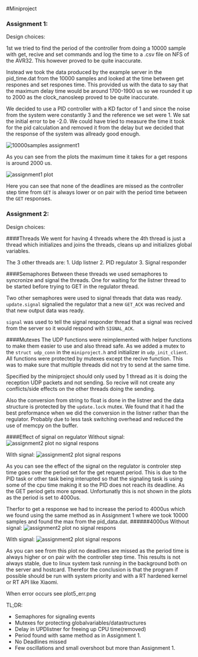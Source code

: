 #Miniproject

### Assignment 1:

Design choices:

1st we tried to find the period of the controller from doing a 10000 sample with get, recive and set commands and log the time to a .csv file on NFS of the AVR32. This however proved to be quite inaccurate. 

Instead we took the data produced by the example server in the pid_time.dat from the 10000 samples and looked at the time between get respones and set respones time. This provided us with the data to say that the maximum delay time would be around 1700-1900 us so we rounded it up to 2000 as the clock_nanosleep proved to be quite inaccurate.

We decided to use a PID controller with a KD factor of 1 and since the noise from the system were constantly 3 and the reference we set were 1.  We sat the initial error to be -2.0. We could  have tried to measure the time  it took for the pid calculation and removed it from the delay but we decided that the response of the system was allready good enough.

<img src="https://github.com/sigvartmh/Miniproject/blob/master/plot/assaignment1/plot4_10000samples.png" alt="10000samples assignment1" > 

As you can see from the plots the maximum time it takes for a get respons is around 2000 us.

<img src="https://github.com/sigvartmh/Miniproject/blob/master/plot/assaignment1/plot4.png" alt="assignment1 plot" > 

Here you can see that none of the deadlines are missed as the controller step time from `GET` is always lower or on  pair with the period time between the `GET` responses. 


### Assignment 2:

Design choices:

####Threads
We went for having 4 threads where the 4th thread is just a thread which initializes and joins the threads, cleans up and initializes global variables.

The 3 other threads are:
	1. Udp listner
	2. PID regulator
	3. Signal responder


####Semaphores
Between these threads we used semaphores to syncronize and signal the threads. One for waiting for the listner thread to be started before trying to GET in the regulator thread. 

Two other semaphores were used to signal threads that data was ready. `update.signal` signalied the regulator that a new `GET_ACK` was recived and that new output data was ready. 

`signal` was used to tell the signal responder thread that a signal was recived from the server so it would respond with `SIGNAL_ACK`.

####Mutexes
The UDP functions were reimplemented with helper functions to make them easier to use and also thread safe. As we added a mutex to the `struct udp_conn` in the `miniproject.h` and initializer in `udp_init_client`. All functions were protected by mutexes except the recive function. This was to make sure that multiple threads did not try to send at the  same  time.

Specified by the miniproject should only used by 1 thread as it is doing the reception UDP packets and not sending. So recive will not create any conflicts/side effects on the other threads doing the sending.

Also the conversion from string to float is done in the listner and the data structure is protected by the `update.lock` mutex. We found that it had the best preformance  when we
did the conversion in  the listner rather than the regulator. Probably due to less task
switching overhead and reduced the use of memcpy on the buffer.

####Effect of signal on regulator
Without signal:
<img src="https://github.com/sigvartmh/Miniproject/blob/master/plot/plot5_withoutsignal2000us.png" alt="assignment2 plot no signal respons" > 

With signal:
<img src="https://github.com/sigvartmh/Miniproject/blob/master/plot/plot5_withsignal2000us.png" alt="assignment2 plot signal respons" > 

As you can see the effect of the signal on the regulator is controler step time goes over the period set for the get request period. This is due to the PID task or other task being  interupted so that the signaling task is using some of the cpu time making it so the PID does not reach its deadline. As the GET period gets more spread. Unfortunatly this is not shown in the plots as the period is set to 4000us.

Therfor to get a response we had to increase the period to 4000us which we found using the same method as in Assignment 1 where we took 10000 samples and found the max from the pid_data.dat.
######4000us
Without signal:
<img src="https://github.com/sigvartmh/Miniproject/blob/master/plot/plot5_withoutsignal.png" alt="assignment2 plot no signal respons" > 

With signal:
<img src="https://github.com/sigvartmh/Miniproject/blob/master/plot/plot5_withsignal.png" alt="assignment2 plot signal respons" > 

As  you can see from this plot no deadlines are missed as the period time is always higher or  on pair  with the controller step time. This results is not always stable, due to linux system task running in the background both on the server and  hostcard. Therefor the conclusion is that the program if  possible should be run with system priority and with a RT hardened kernel or RT API like Xiaomi.  

When error occurs see plot5_err.png


TL;DR:
* Semaphores for signaling events
* Mutexes for protecting globalvariables/datastructures
* Delay in UPDlistner for freeing up CPU time(removed)
* Period found with same method as in  Assignment 1.
* No Deadlines missed
* Few oscillations and small overshoot but more than Assignment 1. 